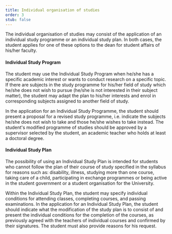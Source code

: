 ```yaml
---
title: Individual organisation of studies
order: 3
stub: false
---
```

The individual organisation of studies may consist of the application of an individual study programme or an individual study plan. In both cases, the student applies for one of these options to the dean for student affairs of his/her faculty.

#### Individual Study Program

The student may use the Individual Study Program when he/she has a specific academic interest or wants to conduct research on a specific topic. If there are subjects in the study programme for his/her field of study which he/she does not wish to pursue (he/she is not interested in their subject matter), the student may adapt the plan to his/her interests and enrol in corresponding subjects assigned to another field of study.

In the application for an Individual Study Programme, the student should present a proposal for a revised study programme, i.e. indicate the subjects he/she does not wish to take and those he/she wishes to take instead. The student's modified programme of studies should be approved by a supervisor selected by the student, an academic teacher who holds at least a doctoral degree.

#### Individual Study Plan

The possibility of using an Individual Study Plan is intended for students who cannot follow the plan of their course of study specified in the syllabus for reasons such as: disability, illness, studying more than one course, taking care of a child, participating in exchange programmes or being active in the student government or a student organisation for the University.

Within the Individual Study Plan, the student may specify individual conditions for attending classes, completing courses, and passing examinations. In the application for an Individual Study Plan, the student should indicate what the modification of the study plan is to consist of and present the individual conditions for the completion of the courses, as previously agreed with the teachers of individual courses and confirmed by their signatures. The student must also provide reasons for his request.